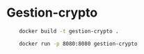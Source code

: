 # Gestion-crypto

```bash
    docker build -t gestion-crypto .

    docker run -p 8080:8080 gestion-crypto
```